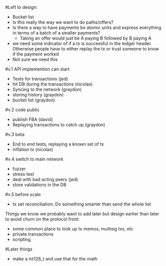 #Left to design:
- Bucket list
- Is this really the way we want to do paths/offers?
- Is there a way to have payments be atomic units and express everything in terms of a batch of a smaller payments?
	- Taking an offer would just be A paying B followed by B paying A
- we need some indicator of if a tx is successful in the ledger header. Otherwise people have to either replay the tx or trust someone to know if the payment worked
 - Not sure we need this


#v.1 API implemention can start
 - Tests for transactions (jed)
 - hit DB during the transactions (nicolas)
 - Syncing to the network (graydon)
 - storing history (graydon)
 - bucket list (graydon)
 
#v.2 code public
- publish FBA (david)
- Replaying transactions to catch up (graydon)
  
#v.3 beta
- End to end tests, replaying a known set of tx 
- inflation tx (nicolas)

#v.4 switch to main network
- fuzzer
- stress test
- deal with bad acting peers (jed)
- store validations in the DB

#v.5 before scale
- tx set reconciliation. Do something smarter than send the whole list


Things we know we probably want to add later but design earlier than later
to avoid churn on the protocol front:
- some common place to look up tx memos, multisig txs, etc
- private transactions
- scripting


#Later things
- make a int128_t and use that for the math 





